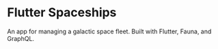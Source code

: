 # Flutter Spaceships
An app for managing a galactic space fleet. Built with Flutter, Fauna, and GraphQL.


